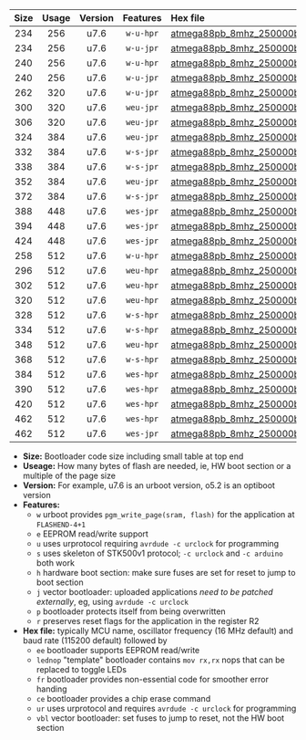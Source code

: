|Size|Usage|Version|Features|Hex file|
|:-:|:-:|:-:|:-:|:--|
|234|256|u7.6|`w-u-hpr`|[atmega88pb_8mhz_250000bps_ur.hex](https://raw.githubusercontent.com/stefanrueger/urboot/main//atmega88pb_8mhz_250000bps_ur.hex)|
|234|256|u7.6|`w-u-jpr`|[atmega88pb_8mhz_250000bps_ur_vbl.hex](https://raw.githubusercontent.com/stefanrueger/urboot/main//atmega88pb_8mhz_250000bps_ur_vbl.hex)|
|240|256|u7.6|`w-u-hpr`|[atmega88pb_8mhz_250000bps_lednop_ur.hex](https://raw.githubusercontent.com/stefanrueger/urboot/main//atmega88pb_8mhz_250000bps_lednop_ur.hex)|
|240|256|u7.6|`w-u-jpr`|[atmega88pb_8mhz_250000bps_lednop_ur_vbl.hex](https://raw.githubusercontent.com/stefanrueger/urboot/main//atmega88pb_8mhz_250000bps_lednop_ur_vbl.hex)|
|262|320|u7.6|`w-u-jpr`|[atmega88pb_8mhz_250000bps_lednop_fr_ur_vbl.hex](https://raw.githubusercontent.com/stefanrueger/urboot/main//atmega88pb_8mhz_250000bps_lednop_fr_ur_vbl.hex)|
|300|320|u7.6|`weu-jpr`|[atmega88pb_8mhz_250000bps_ee_ur_vbl.hex](https://raw.githubusercontent.com/stefanrueger/urboot/main//atmega88pb_8mhz_250000bps_ee_ur_vbl.hex)|
|306|320|u7.6|`weu-jpr`|[atmega88pb_8mhz_250000bps_ee_lednop_ur_vbl.hex](https://raw.githubusercontent.com/stefanrueger/urboot/main//atmega88pb_8mhz_250000bps_ee_lednop_ur_vbl.hex)|
|324|384|u7.6|`weu-jpr`|[atmega88pb_8mhz_250000bps_ee_lednop_fr_ur_vbl.hex](https://raw.githubusercontent.com/stefanrueger/urboot/main//atmega88pb_8mhz_250000bps_ee_lednop_fr_ur_vbl.hex)|
|332|384|u7.6|`w-s-jpr`|[atmega88pb_8mhz_250000bps_vbl.hex](https://raw.githubusercontent.com/stefanrueger/urboot/main//atmega88pb_8mhz_250000bps_vbl.hex)|
|338|384|u7.6|`w-s-jpr`|[atmega88pb_8mhz_250000bps_lednop_vbl.hex](https://raw.githubusercontent.com/stefanrueger/urboot/main//atmega88pb_8mhz_250000bps_lednop_vbl.hex)|
|352|384|u7.6|`weu-jpr`|[atmega88pb_8mhz_250000bps_ee_lednop_fr_ce_ur_vbl.hex](https://raw.githubusercontent.com/stefanrueger/urboot/main//atmega88pb_8mhz_250000bps_ee_lednop_fr_ce_ur_vbl.hex)|
|372|384|u7.6|`w-s-jpr`|[atmega88pb_8mhz_250000bps_lednop_fr_vbl.hex](https://raw.githubusercontent.com/stefanrueger/urboot/main//atmega88pb_8mhz_250000bps_lednop_fr_vbl.hex)|
|388|448|u7.6|`wes-jpr`|[atmega88pb_8mhz_250000bps_ee_vbl.hex](https://raw.githubusercontent.com/stefanrueger/urboot/main//atmega88pb_8mhz_250000bps_ee_vbl.hex)|
|394|448|u7.6|`wes-jpr`|[atmega88pb_8mhz_250000bps_ee_lednop_vbl.hex](https://raw.githubusercontent.com/stefanrueger/urboot/main//atmega88pb_8mhz_250000bps_ee_lednop_vbl.hex)|
|424|448|u7.6|`wes-jpr`|[atmega88pb_8mhz_250000bps_ee_lednop_fr_vbl.hex](https://raw.githubusercontent.com/stefanrueger/urboot/main//atmega88pb_8mhz_250000bps_ee_lednop_fr_vbl.hex)|
|258|512|u7.6|`w-u-hpr`|[atmega88pb_8mhz_250000bps_lednop_fr_ur.hex](https://raw.githubusercontent.com/stefanrueger/urboot/main//atmega88pb_8mhz_250000bps_lednop_fr_ur.hex)|
|296|512|u7.6|`weu-hpr`|[atmega88pb_8mhz_250000bps_ee_ur.hex](https://raw.githubusercontent.com/stefanrueger/urboot/main//atmega88pb_8mhz_250000bps_ee_ur.hex)|
|302|512|u7.6|`weu-hpr`|[atmega88pb_8mhz_250000bps_ee_lednop_ur.hex](https://raw.githubusercontent.com/stefanrueger/urboot/main//atmega88pb_8mhz_250000bps_ee_lednop_ur.hex)|
|320|512|u7.6|`weu-hpr`|[atmega88pb_8mhz_250000bps_ee_lednop_fr_ur.hex](https://raw.githubusercontent.com/stefanrueger/urboot/main//atmega88pb_8mhz_250000bps_ee_lednop_fr_ur.hex)|
|328|512|u7.6|`w-s-hpr`|[atmega88pb_8mhz_250000bps.hex](https://raw.githubusercontent.com/stefanrueger/urboot/main//atmega88pb_8mhz_250000bps.hex)|
|334|512|u7.6|`w-s-hpr`|[atmega88pb_8mhz_250000bps_lednop.hex](https://raw.githubusercontent.com/stefanrueger/urboot/main//atmega88pb_8mhz_250000bps_lednop.hex)|
|348|512|u7.6|`weu-hpr`|[atmega88pb_8mhz_250000bps_ee_lednop_fr_ce_ur.hex](https://raw.githubusercontent.com/stefanrueger/urboot/main//atmega88pb_8mhz_250000bps_ee_lednop_fr_ce_ur.hex)|
|368|512|u7.6|`w-s-hpr`|[atmega88pb_8mhz_250000bps_lednop_fr.hex](https://raw.githubusercontent.com/stefanrueger/urboot/main//atmega88pb_8mhz_250000bps_lednop_fr.hex)|
|384|512|u7.6|`wes-hpr`|[atmega88pb_8mhz_250000bps_ee.hex](https://raw.githubusercontent.com/stefanrueger/urboot/main//atmega88pb_8mhz_250000bps_ee.hex)|
|390|512|u7.6|`wes-hpr`|[atmega88pb_8mhz_250000bps_ee_lednop.hex](https://raw.githubusercontent.com/stefanrueger/urboot/main//atmega88pb_8mhz_250000bps_ee_lednop.hex)|
|420|512|u7.6|`wes-hpr`|[atmega88pb_8mhz_250000bps_ee_lednop_fr.hex](https://raw.githubusercontent.com/stefanrueger/urboot/main//atmega88pb_8mhz_250000bps_ee_lednop_fr.hex)|
|462|512|u7.6|`wes-hpr`|[atmega88pb_8mhz_250000bps_ee_lednop_fr_ce.hex](https://raw.githubusercontent.com/stefanrueger/urboot/main//atmega88pb_8mhz_250000bps_ee_lednop_fr_ce.hex)|
|462|512|u7.6|`wes-jpr`|[atmega88pb_8mhz_250000bps_ee_lednop_fr_ce_vbl.hex](https://raw.githubusercontent.com/stefanrueger/urboot/main//atmega88pb_8mhz_250000bps_ee_lednop_fr_ce_vbl.hex)|

- **Size:** Bootloader code size including small table at top end
- **Useage:** How many bytes of flash are needed, ie, HW boot section or a multiple of the page size
- **Version:** For example, u7.6 is an urboot version, o5.2 is an optiboot version
- **Features:**
  + `w` urboot provides `pgm_write_page(sram, flash)` for the application at `FLASHEND-4+1`
  + `e` EEPROM read/write support
  + `u` uses urprotocol requiring `avrdude -c urclock` for programming
  + `s` uses skeleton of STK500v1 protocol; `-c urclock` and `-c arduino` both work
  + `h` hardware boot section: make sure fuses are set for reset to jump to boot section
  + `j` vector bootloader: uploaded applications *need to be patched externally*, eg, using `avrdude -c urclock`
  + `p` bootloader protects itself from being overwritten
  + `r` preserves reset flags for the application in the register R2
- **Hex file:** typically MCU name, oscillator frequency (16 MHz default) and baud rate (115200 default) followed by
  + `ee` bootloader supports EEPROM read/write
  + `lednop` "template" bootloader contains `mov rx,rx` nops that can be replaced to toggle LEDs
  + `fr` bootloader provides non-essential code for smoother error handing
  + `ce` bootloader provides a chip erase command
  + `ur` uses urprotocol and requires `avrdude -c urclock` for programming
  + `vbl` vector bootloader: set fuses to jump to reset, not the HW boot section
